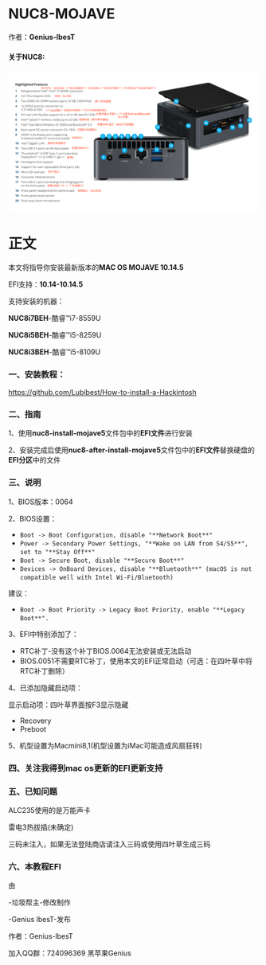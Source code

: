 # NUC8-MOJAVE

作者：**Genius-lbesT** 

#### 关于NUC8:

![](https://github.com/Lubibest/NUC8-MOJAVE/blob/master/jpg/nuc8i7-features-16x9.png.rendition.intel.web.1648.927.png)



# 正文

本文将指导你安装最新版本的**MAC OS MOJAVE 10.14.5**

EFI支持：**10.14-10.14.5**

支持安装的机器：

**NUC8i7BEH**-酷睿™i7-8559U

**NUC8i5BEH**-酷睿™i5-8259U

**NUC8i3BEH**-酷睿™i5-8109U



### 一、安装教程：

https://github.com/Lubibest/How-to-install-a-Hackintosh



### 二、指南

1、使用**nuc8-install-mojave5**文件包中的**EFI文件**进行安装

2、安装完成后使用**nuc8-after-install-mojave5**文件包中的**EFI文件**替换硬盘的**EFI分区**中的文件



### 三、说明

1、BIOS版本：0064

2、BIOS设置：

- `Boot -> Boot Configuration, disable "**Network Boot**"`
- `Power -> Secondary Power Settings, "**Wake on LAN from S4/S5**", set to "**Stay Off**"`
- `Boot -> Secure Boot, disable "**Secure Boot**"`
- `Devices -> OnBoard Devices, disable "**Bluetooth**" (macOS is not compatible well with Intel Wi-Fi/Bluetooth)`

建议：

- `Boot -> Boot Priority -> Legacy Boot Priority, enable "**Legacy Boot**".`

3、EFI中特别添加了：

- RTC补丁-没有这个补丁BIOS.0064无法安装或无法启动
- BIOS.0051不需要RTC补丁，使用本文的EFI正常启动（可选：在四叶草中将RTC补丁删除）

4、已添加隐藏启动项：

显示启动项：四叶草界面按F3显示隐藏

- Recovery
- Preboot

5、机型设置为Macmini8,1(机型设置为iMac可能造成风扇狂转)



### 四、关注我得到mac os更新的EFI更新支持



### 五、已知问题

ALC235使用的是万能声卡

雷电3热拔插(未确定)

三码未注入，如果无法登陆商店请注入三码或使用四叶草生成三码



### 六、本教程EFI

由

-垃圾帮主-修改制作

-Genius lbesT-发布

作者：Genius-lbesT 

加入QQ群：724096369 黑苹果Genius
